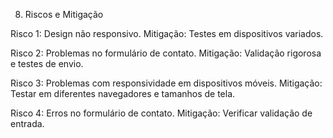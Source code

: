   8. Riscos e Mitigação

Risco 1: Design não responsivo.
Mitigação: Testes em dispositivos variados.

Risco 2: Problemas no formulário de contato.
Mitigação: Validação rigorosa e testes de envio.

Risco 3: Problemas com responsividade em dispositivos móveis.
Mitigação: Testar em diferentes navegadores e tamanhos de tela.

Risco 4: Erros no formulário de contato.
Mitigação: Verificar validação de entrada.